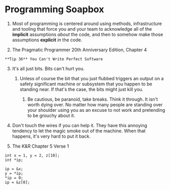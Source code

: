 # Programming Soapbox

1. Most of programming is centered around using methods,
infrastructure and tooling that force you and your team
to acknowledge all of the **implicit** assumptions *about* 
the code, and then to somehow make those assumptions 
**explicit** *in* the code.

2. The Pragmatic Programmer 20th Anniversary Edition, Chapter 4

`**Tip 36** You Can't Write Perfect Software`

3. It's all just bits. Bits can't hurt you.

    1. Unless of course the bit that you just flubbed triggers an 
    output on a safety significant machine or subsystem that you 
    happen to be standing near. If that's the case, the bits might 
    just kill you. 

        1. Be cautious, be paranoid, take breaks. Think it through.
        It isn't worth dying over. No matter how many people are 
        standing over your shoulder using you as an excuse to not
        work and pretending to be grouchy about it.

4. Don't touch the wires if you can help it. They have this
annoying tendency to let the magic smoke out of the machine.
When that happens, it's very hard to put it back.

5. The K&R Chapter 5 Verse 1
```
int x = 1, y = 2, z[10];
int *ip;

ip = &x;
y = *ip;
*ip = 0;
ip = &z[0]; 
```
